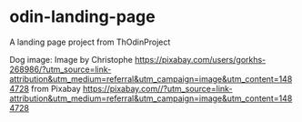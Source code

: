# odin-landing-page
A landing page project from ThOdinProject

Dog image: 
Image by Christophe https://pixabay.com/users/gorkhs-268986/?utm_source=link-attribution&utm_medium=referral&utm_campaign=image&utm_content=1484728 
from Pixabay https://pixabay.com//?utm_source=link-attribution&utm_medium=referral&utm_campaign=image&utm_content=1484728 
